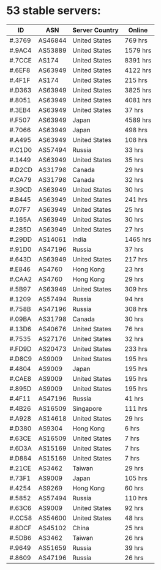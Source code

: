 # 53 stable servers:

| ID | ASN | Server Country | Online |
| ------ | ------ | ------ | ------ |
| #.3769 | AS46844 | United States | 769 hrs |
| #.9AC4 | AS53889 | United States | 1579 hrs |
| #.7CCE | AS174 | United States | 8391 hrs |
| #.6EF8 | AS63949 | United States | 4122 hrs |
| #.4F1F | AS174 | United States | 215 hrs |
| #.D363 | AS63949 | United States | 3825 hrs |
| #.8051 | AS63949 | United States | 4081 hrs |
| #.3EB4 | AS63949 | United States | 37 hrs |
| #.F507 | AS63949 | Japan | 4589 hrs |
| #.7066 | AS63949 | Japan | 498 hrs |
| #.A495 | AS63949 | United States | 108 hrs |
| #.C1D0 | AS57494 | Russia | 33 hrs |
| #.1449 | AS63949 | United States | 35 hrs |
| #.D2CD | AS31798 | Canada | 29 hrs |
| #.CA79 | AS31798 | Canada | 32 hrs |
| #.39CD | AS63949 | United States | 30 hrs |
| #.B445 | AS63949 | United States | 241 hrs |
| #.07F7 | AS63949 | United States | 25 hrs |
| #.165A | AS63949 | United States | 30 hrs |
| #.285D | AS63949 | United States | 27 hrs |
| #.29DD | AS14061 | India | 1465 hrs |
| #.91D0 | AS47196 | Russia | 37 hrs |
| #.643D | AS63949 | United States | 217 hrs |
| #.E846 | AS4760 | Hong Kong | 23 hrs |
| #.CAA2 | AS4760 | Hong Kong | 29 hrs |
| #.5B97 | AS63949 | United States | 309 hrs |
| #.1209 | AS57494 | Russia | 94 hrs |
| #.758B | AS47196 | Russia | 308 hrs |
| #.09BA | AS31798 | Canada | 30 hrs |
| #.13D6 | AS40676 | United States | 76 hrs |
| #.7535 | AS27176 | United States | 32 hrs |
| #.FD9D | AS20473 | United States | 233 hrs |
| #.D8C9 | AS9009 | United States | 195 hrs |
| #.4804 | AS9009 | Japan | 195 hrs |
| #.CAE8 | AS9009 | United States | 195 hrs |
| #.895D | AS9009 | United States | 195 hrs |
| #.4F11 | AS47196 | Russia | 41 hrs |
| #.4B26 | AS16509 | Singapore | 111 hrs |
| #.A928 | AS14618 | United States | 29 hrs |
| #.D380 | AS9304 | Hong Kong | 6 hrs |
| #.63CE | AS16509 | United States | 7 hrs |
| #.6D3A | AS15169 | United States | 7 hrs |
| #.D884 | AS15169 | United States | 7 hrs |
| #.21CE | AS3462 | Taiwan | 29 hrs |
| #.73F1 | AS9009 | Japan | 105 hrs |
| #.4254 | AS9269 | Hong Kong | 60 hrs |
| #.5852 | AS57494 | Russia | 110 hrs |
| #.63C6 | AS9009 | United States | 92 hrs |
| #.CC58 | AS54600 | United States | 48 hrs |
| #.8DCF | AS45102 | China | 25 hrs |
| #.5DB6 | AS3462 | Taiwan | 26 hrs |
| #.9649 | AS51659 | Russia | 39 hrs |
| #.8609 | AS47196 | Russia | 26 hrs |

